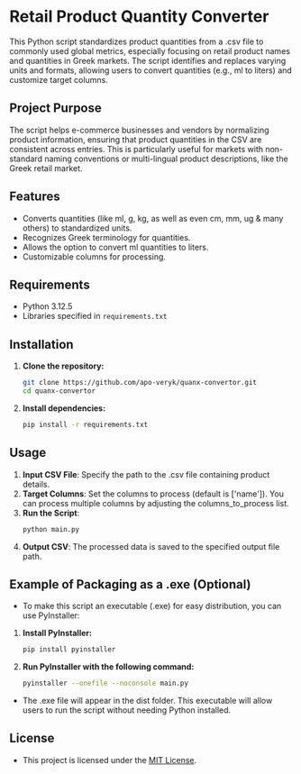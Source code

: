 # Retail Product Quantity Converter

This Python script standardizes product quantities from a .csv file to commonly used global metrics, especially focusing on retail product names and quantities in Greek markets. The script identifies and replaces varying units and formats, allowing users to convert quantities (e.g., ml to liters) and customize target columns.

## Project Purpose
The script helps e-commerce businesses and vendors by normalizing product information, ensuring that product quantities in the CSV are consistent across entries. This is particularly useful for markets with non-standard naming conventions or multi-lingual product descriptions, like the Greek retail market.

## Features
- Converts quantities (like ml, g, kg, as well as even cm, mm, ug & many others) to standardized units.
- Recognizes Greek terminology for quantities.
- Allows the option to convert ml quantities to liters.
- Customizable columns for processing.

## Requirements
- Python 3.12.5
- Libraries specified in `requirements.txt`

## Installation

1. **Clone the repository:**
   ```bash
   git clone https://github.com/apo-veryk/quanx-convertor.git
   cd quanx-convertor
   ```
2. **Install dependencies:**
   ```bash
   pip install -r requirements.txt
   ```

## Usage
1. **Input CSV File**: Specify the path to the .csv file containing product details.
2. **Target Columns**: Set the columns to process (default is ['name']). You can process multiple columns by adjusting the columns_to_process list.
3. **Run the Script**:
   ```bash
   python main.py
   ```
4. **Output CSV**: The processed data is saved to the specified output file path.


## Example of Packaging as a .exe (Optional)
- To make this script an executable (.exe) for easy distribution, you can use PyInstaller:

1. **Install PyInstaller:**
   ```bash
   pip install pyinstaller
   ```
2. **Run PyInstaller with the following command:**
   ```bash
   pyinstaller --onefile --noconsole main.py
   ```
- The .exe file will appear in the dist folder. This executable will allow users to run the script without needing Python installed.

## License
- This project is licensed under the [MIT License](https://github.com/apo-veryk/quanx-convertor/blob/main/LICENSE).
